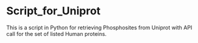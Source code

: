 # Script_for_Uniprot
This is a script in Python for retrieving Phosphosites from Uniprot with API call for the set of listed Human proteins.
